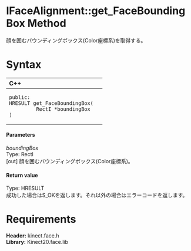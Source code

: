 IFaceAlignment::get\_FaceBoundingBox Method  
===========================================  

顔を囲むバウンディングボックス(Color座標系)を取得する。 <span id="syntaxSection"></span>

Syntax  
======  

<table>
<colgroup>
<col width="100%" />
</colgroup>
<thead>
<tr class="header">
<th align="left">C++</th>
</tr>
</thead>
<tbody>
<tr class="odd">
<td align="left"><pre><code>public:  
HRESULT get_FaceBoundingBox(  
         RectI *boundingBox  
)</code></pre></td>
</tr>
</tbody>
</table>

<span id="ID4EG"></span>
#### Parameters  

*boundingBox*    
Type: RectI  
[out] 顔を囲むバウンディングボックス(Color座標系)。  

<span id="ID4EP"></span>
#### Return value  

Type: HRESULT  
成功した場合はS\_OKを返します。それ以外の場合はエラーコードを返します。  

<span id="requirements"></span>

Requirements  
============  

**Header:** kinect.face.h  
**Library:** Kinect20.face.lib  



<!--Please do not edit the data in the comment block below.-->
<!--
TOCTitle : get_FaceBoundingBox Method
RLTitle : IFaceAlignment::get_FaceBoundingBox Method
KeywordK : get_FaceBoundingBox method
KeywordK : IFaceAlignment::get_FaceBoundingBox method
KeywordF : IFaceAlignment::get_FaceBoundingBox
KeywordF : get_FaceBoundingBox
KeywordF : Microsoft.Kinect.face.IFaceAlignment.get_FaceBoundingBox(RectI@)
KeywordA : M:Microsoft.Kinect.face.IFaceAlignment.get_FaceBoundingBox(RectI@)
AssetID : M:Microsoft.Kinect.face.IFaceAlignment.get_FaceBoundingBox(RectI@)
Locale : en-us
CommunityContent : 1
APIType : Managed
APILocation : 
APIName : Microsoft.Kinect.face.IFaceAlignment::get_FaceBoundingBox
TargetOS : Windows
TopicType : kbSyntax
DevLang : C++
DocSet : K4Wv2
ProjType : K4Wv2Proj
Technology : Kinect for Windows
Product : Kinect for Windows SDK v2
productversion : 20
-->
